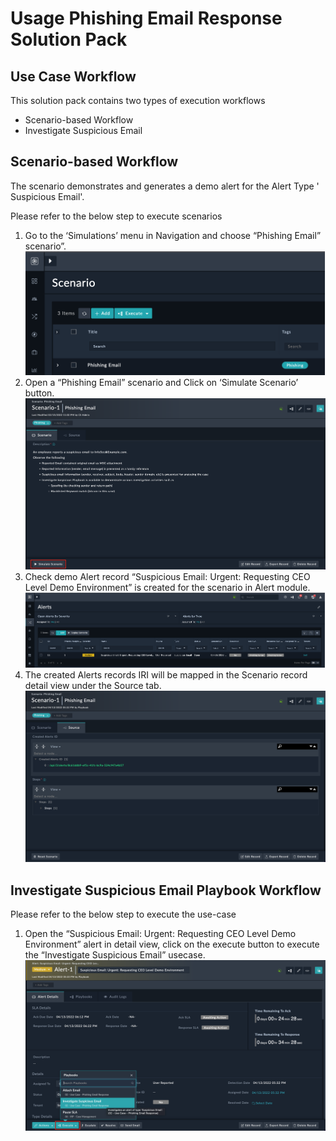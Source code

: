 # Usage Phishing Email Response Solution Pack
## Use Case Workflow
This solution pack contains two types of execution workflows
- Scenario-based Workflow
- Investigate Suspicious Email

## Scenario-based Workflow
The scenario demonstrates and generates a demo alert for the Alert Type ' Suspicious Email'.

Please refer to the below step to execute scenarios
1.	Go to the ‘Simulations’ menu in Navigation and choose “Phishing Email” scenario”.
    ![Select Scenario](media/selectScenario.png)  
2. Open a “Phishing Email” scenario and Click on ‘Simulate Scenario’ button.
    ![Simulate Scenario](media/simulateScenario.png) 
3. Check demo Alert record “Suspicious Email: Urgent: Requesting CEO Level Demo Environment” is created for the scenario in Alert module.
    ![Demo Alert](media/demoAlert.png) 
4. The created Alerts records IRI will be mapped in the Scenario record detail view under the Source tab.
    ![Alert Record IRI](media/alertsRecordsIRI.png)

## Investigate Suspicious Email Playbook Workflow
Please refer to the below step to execute the use-case
1.	Open the “Suspicious Email: Urgent: Requesting CEO Level Demo Environment” alert in detail view, click on the execute button to execute the “Investigate Suspicious Email” usecase.
    ![Use-Case](media/usecase.png)